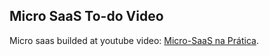 ## Micro SaaS To-do Video

Micro saas builded at youtube video: [Micro-SaaS na Prática](https://www.youtube.com/watch?v=Lvxpl0bwYf8).